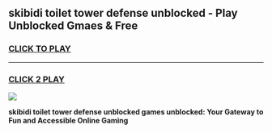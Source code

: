 
## skibidi toilet tower defense unblocked - Play Unblocked Gmaes & Free
<h3>
<a href="https://news.freeplayer.one?title=skibidi_toilet_tower_defense_unblocked&ref=23F">CLICK TO PLAY</a></h3>
<hr>

<h3>
<a href="https://news.freeplayer.one?title=skibidi_toilet_tower_defense_unblocked&ref=23F">CLICK 2 PLAY</a>
  
</h3>

<a href="https://news.freeplayer.one?title=skibidi_toilet_tower_defense_unblocked&ref=23F/"><img src="https://clearcache.store/games.png"></a>


**skibidi toilet tower defense unblocked games unblocked: Your Gateway to Fun and Accessible Online Gaming**
